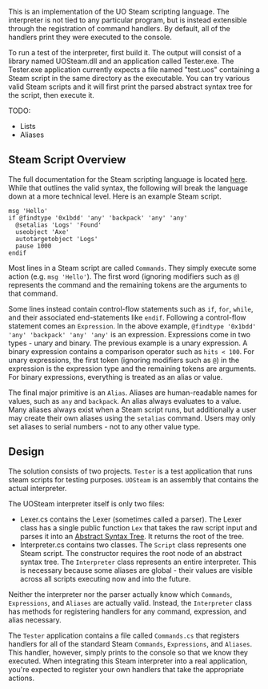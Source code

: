 This is an implementation of the UO Steam scripting language. The interpreter is not tied to any particular program, but is instead extensible through the registration of command handlers. By default, all of the handlers print they were executed to the console.

To run a test of the interpreter, first build it. The output will consist of a library named UOSteam.dll and an application called Tester.exe. The Tester.exe application currently expects a file named "test.uos" containing a Steam script in the same directory as the executable. You can try various valid Steam scripts and it will first print the parsed abstract syntax tree for the script, then execute it.

TODO:
* Lists
* Aliases

Steam Script Overview
----------------------

The full documentation for the Steam scripting language is located [here](https://github.com/her/uosteam/blob/master/uos/UOSteamDocumentation.pdf). While that outlines the valid syntax, the following will break the language down at a more technical level. Here is an example Steam script.

~~~
msg 'Hello'
if @findtype '0x1bdd' 'any' 'backpack' 'any' 'any'
  @setalias 'Logs' 'Found'
  useobject 'Axe'
  autotargetobject 'Logs'
  pause 1000
endif
~~~

Most lines in a Steam script are called `Commands`. They simply execute some action (e.g. `msg 'Hello'`). The first word (ignoring modifiers such as `@`) represents the command and the remaining tokens are the arguments to that command.

Some lines instead contain control-flow statements such as `if`, `for`, `while`, and their associated end-statements like `endif`. Following a control-flow statement comes an `Expression`. In the above example, `@findtype '0x1bdd' 'any' 'backpack' 'any' 'any'` is an expression. Expressions come in two types - unary and binary. The previous example is a unary expression. A binary expression contains a comparison operator such as `hits < 100`. For unary expressions, the first token (ignoring modifiers such as `@`) in the expression is the expression type and the remaining tokens are arguments. For binary expressions, everything is treated as an alias or value.

The final major primitive is an `Alias`. Aliases are human-readable names for values, such as `any` and `backpack`. An alias always evaluates to a value. Many aliases always exist when a Steam script runs, but additionally a user may create their own aliases using the `setalias` command. Users may only set aliases to serial numbers - not to any other value type.

Design
------

The solution consists of two projects. `Tester` is a test application that runs steam scripts for testing purposes. `UOSteam` is an assembly that contains the actual interpreter.

The UOSteam interpreter itself is only two files:

* Lexer.cs contains the Lexer (sometimes called a parser). The Lexer class has a single public function `Lex` that takes the raw script input and parses it into an [Abstract Syntax Tree](https://en.wikipedia.org/wiki/Abstract_syntax_tree). It returns the root of the tree.
* Interpreter.cs contains two classes. The `Script` class represents one Steam script. The constructor requires the root node of an abstract syntax tree. The `Interpreter` class represents an entire interpreter. This is necessary because some aliases are global - their values are visible across all scripts executing now and into the future.

Neither the interpreter nor the parser actually know which `Commands`, `Expressions`, and `Aliases` are actually valid. Instead, the `Interpreter` class has methods for registering handlers for any command, expression, and alias necessary.

The `Tester` application contains a file called `Commands.cs` that registers handlers for all of the standard Steam `Commands`, `Expressions`, and `Aliases`. This handler, however, simply prints to the console so that we know they executed. When integrating this Steam interpreter into a real application, you're expected to register your own handlers that take the appropriate actions.
